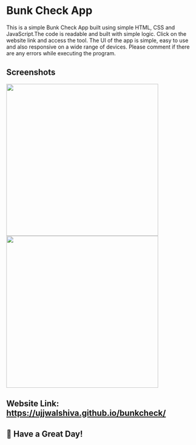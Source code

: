 # Bunk Check App

This is a simple Bunk Check App built using simple HTML, CSS and JavaScript.The code is readable and built with simple logic. Click on the website link and access the tool. The UI of the app is simple, easy to use and also responsive on a wide range of devices. Please comment if there are any errors while executing the program. 


## Screenshots

<img src="https://user-images.githubusercontent.com/81429137/142473442-b4a9972c-79d0-4df9-8a9d-7ef2b4ce46fd.png" width=400>

<img src="https://user-images.githubusercontent.com/81429137/142473666-34c4aacc-9e26-451b-9779-884fe4dd1c2c.png" width=400>
<br>

## Website Link: https://ujjwalshiva.github.io/bunkcheck/

## 🌈 Have a Great Day!
